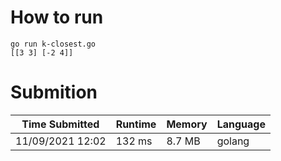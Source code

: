 # How to run

```
go run k-closest.go
[[3 3] [-2 4]]
```

# Submition

Time Submitted | Runtime | Memory | Language
-------------- | ------ | ------- | ------ |
11/09/2021 12:02| 132 ms |	8.7 MB | golang
